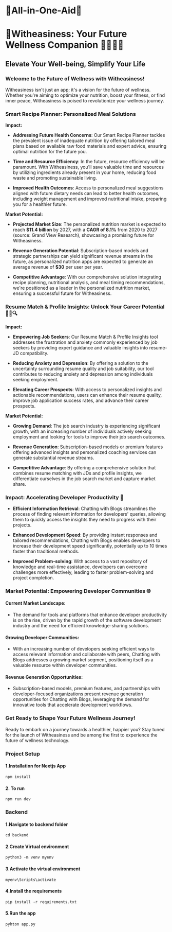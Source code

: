 # 🌟All-in-One-Aid🌟
# 🌟Witheasiness: Your Future Wellness Companion 🌱💪🧘‍♂️

## Elevate Your Well-being, Simplify Your Life

### Welcome to the Future of Wellness with Witheasiness!

Witheasiness isn't just an app; it's a vision for the future of wellness. Whether you're aiming to optimize your nutrition, boost your fitness, or find inner peace, Witheasiness is poised to revolutionize your wellness journey.

### Smart Recipe Planner: Personalized Meal Solutions

**Impact:**

- **Addressing Future Health Concerns**: Our Smart Recipe Planner tackles the prevalent issue of inadequate nutrition by offering tailored meal plans based on available raw food materials and expert advice, ensuring optimal nutrition for the future you.

- **Time and Resource Efficiency**: In the future, resource efficiency will be paramount. With Witheasiness, you'll save valuable time and resources by utilizing ingredients already present in your home, reducing food waste and promoting sustainable living.

- **Improved Health Outcomes**: Access to personalized meal suggestions aligned with future dietary needs can lead to better health outcomes, including weight management and improved nutritional intake, preparing you for a healthier future.

**Market Potential:**

- **Projected Market Size**: The personalized nutrition market is expected to reach **$11.4 billion** by 2027, with a **CAGR of 8.1%** from 2020 to 2027 (source: Grand View Research), showcasing a promising future for Witheasiness.

- **Revenue Generation Potential**: Subscription-based models and strategic partnerships can yield significant revenue streams in the future, as personalized nutrition apps are expected to generate an average revenue of **$30** per user per year.

- **Competitive Advantage**: With our comprehensive solution integrating recipe planning, nutritional analysis, and meal timing recommendations, we're positioned as a leader in the personalized nutrition market, ensuring a successful future for Witheasiness.

### Resume Match & Profile Insights: Unlock Your Career Potential 📝💼🔍

**Impact:**

- **Empowering Job Seekers**: Our Resume Match & Profile Insights tool addresses the frustration and anxiety commonly experienced by job seekers by providing expert guidance and valuable insights into resume-JD compatibility.

- **Reducing Anxiety and Depression**: By offering a solution to the uncertainty surrounding resume quality and job suitability, our tool contributes to reducing anxiety and depression among individuals seeking employment.

- **Elevating Career Prospects**: With access to personalized insights and actionable recommendations, users can enhance their resume quality, improve job application success rates, and advance their career prospects.

**Market Potential:**

- **Growing Demand**: The job search industry is experiencing significant growth, with an increasing number of individuals actively seeking employment and looking for tools to improve their job search outcomes.

- **Revenue Generation**: Subscription-based models or premium features offering advanced insights and personalized coaching services can generate substantial revenue streams.

- **Competitive Advantage**: By offering a comprehensive solution that combines resume matching with JDs and profile insights, we differentiate ourselves in the job search market and capture market share.
### Impact: Accelerating Developer Productivity 🚀

- **Efficient Information Retrieval**: Chatting with Blogs streamlines the process of finding relevant information for developers' queries, allowing them to quickly access the insights they need to progress with their projects.

- **Enhanced Development Speed**: By providing instant responses and tailored recommendations, Chatting with Blogs enables developers to increase their development speed significantly, potentially up to 10 times faster than traditional methods.

- **Improved Problem-solving**: With access to a vast repository of knowledge and real-time assistance, developers can overcome challenges more effectively, leading to faster problem-solving and project completion.

### Market Potential: Empowering Developer Communities 🌐

#### Current Market Landscape:

- The demand for tools and platforms that enhance developer productivity is on the rise, driven by the rapid growth of the software development industry and the need for efficient knowledge-sharing solutions.

#### Growing Developer Communities:

- With an increasing number of developers seeking efficient ways to access relevant information and collaborate with peers, Chatting with Blogs addresses a growing market segment, positioning itself as a valuable resource within developer communities.

#### Revenue Generation Opportunities:

- Subscription-based models, premium features, and partnerships with developer-focused organizations present revenue generation opportunities for Chatting with Blogs, leveraging the demand for innovative tools that accelerate development workflows.


### Get Ready to Shape Your Future Wellness Journey!

Ready to embark on a journey towards a healthier, happier you? Stay tuned for the launch of Witheasiness and be among the first to experience the future of wellness technology.

### Project Setup
#### 1.Installation for Nextjs App
```
npm install
```
#### 2. To run
```
npm run dev
```

### Backend 
#### 1.Navigate to backend folder
```
cd backend
```
#### 2.Create Virtual environment
```
python3 -m venv myenv
```
#### 3.Activate the virtual environment
```
myenv\Scripts\activate
```
#### 4.Install the requirements
```
pip install -r requirements.txt
```
#### 5.Run the app
```
pyhton app.py
```
